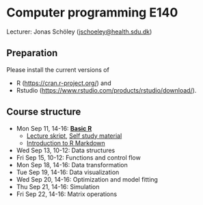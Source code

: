 Computer programming E140
=========================

Lecturer: Jonas Schöley (jschoeley@health.sdu.dk)

Preparation
-----------

Please install the current versions of
  - R (https://cran.r-project.org/) and
  - Rstudio (https://www.rstudio.com/products/rstudio/download/).

Course structure
----------------

- Mon Sep 11, 14-16: [**Basic R**](https://github.com/jschoeley/edsd1718-rstats/tree/master/01-the_basics)
    - [Lecture skript](https://github.com/jschoeley/edsd1718-rstats/blob/master/01-the_basics/01-the_basics-lecture_code.pdf), [Self study material](https://github.com/jschoeley/edsd1718-rstats/blob/master/01-the_basics/extended_notes/01-the_basics.pdf)
    - [Introduction to R Markdown](http://rmarkdown.rstudio.com/lesson-1.html)
- Wed Sep 13, 10-12: Data structures
- Fri Sep 15, 10-12: Functions and control flow
- Mon Sep 18, 14-16: Data transformation
- Tue Sep 19, 14-16: Data visualization
- Wed Sep 20, 14-16: Optimization and model fitting
- Thu Sep 21, 14-16: Simulation
- Fri Sep 22, 14-16: Matrix operations